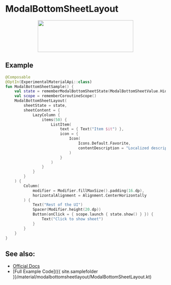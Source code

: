 <!---
This is the API of version 1.0.2
-->

# ModalBottomSheetLayout

<p align="center">
  <img src ="{{ site.images }}/material/modalbottomsheetlayout/modalbottomsheetlayout.png" height=100 width=300 />
</p>

## Example

```kotlin
@Composable
@OptIn(ExperimentalMaterialApi::class)
fun ModalBottomSheetSample() {
    val state = rememberModalBottomSheetState(ModalBottomSheetValue.Hidden)
    val scope = rememberCoroutineScope()
    ModalBottomSheetLayout(
        sheetState = state,
        sheetContent = {
            LazyColumn {
                items(50) {
                    ListItem(
                        text = { Text("Item $it") },
                        icon = {
                            Icon(
                                Icons.Default.Favorite,
                                contentDescription = "Localized description"
                            )
                        }
                    )
                }
            }
        }
    ) {
        Column(
            modifier = Modifier.fillMaxSize().padding(16.dp),
            horizontalAlignment = Alignment.CenterHorizontally
        ) {
            Text("Rest of the UI")
            Spacer(Modifier.height(20.dp))
            Button(onClick = { scope.launch { state.show() } }) {
                Text("Click to show sheet")
            }
        }
    }
}
```


## See also:
* [Official Docs](https://developer.android.com/reference/kotlin/androidx/compose/material/package-summary#modalbottomsheetlayout)
* [Full Example Code]({{ site.samplefolder }}/material/modalbottomsheetlayout/ModalBottomSheetLayout.kt)
